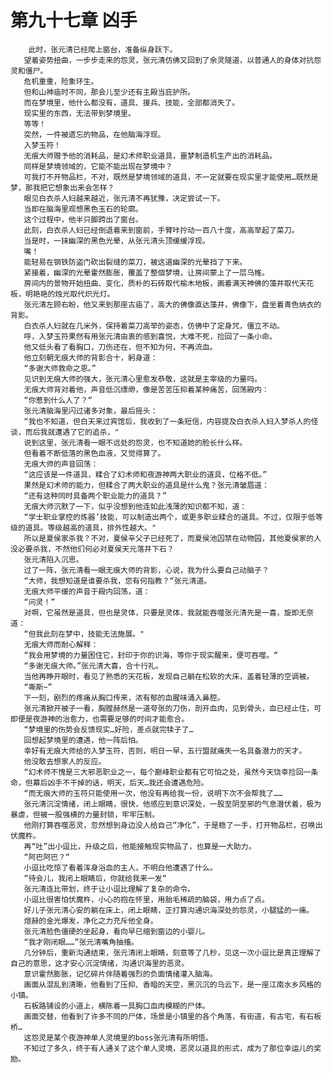 # 第九十七章 凶手
        此时，张元清已经爬上窗台，准备纵身跃下。
       望着姿势扭曲，一步步走来的怨灵，张元清仿佛又回到了余灵隧道，以普通人的身体对抗怨灵和僵尸。
       危机重重，险象环生。
       但和山神庙时不同，那会儿至少还有主殿当庇护所。
       而在梦境里，他什么都没有，道具、援兵、技能，全部都消失了。
       现实里的东西，无法带到梦境里。
       等等！
       突然，一件被遗忘的物品，在他脑海浮现。
       入梦玉符！
       无痕大师赠予他的消耗品，是幻术师职业道具，噩梦制造机生产出的消耗品。
       同样是梦境领域的，它能不能出现在梦境中？
       可我打不开物品栏，不对，既然是梦境领域的道具，不一定就要在现实里才能使用…既然是梦，那我把它想象出来会怎样？
       眼见白衣杀人妇越来越近，张元清不再犹豫，决定尝试一下。
       当即在脑海里观想黑色玉石的轮廓。
       这个过程中，他半只脚跨出了窗台。
       此刻，白衣杀人妇已经倒退着来到窗前，手臂咔拧动一百八十度，高高举起了菜刀。
       当是时，一抹幽深的黑色光晕，从张元清头顶缓缓浮现。
       嘴！
       能轻易在钢铁防盗门砍出裂缝的菜刀，被这道幽深的光晕挡了下来。
       紧接着，幽深的光晕霍然膨胀，覆盖了整個梦境，让房间蒙上了一层乌帷。
       房间内的景物开始扭曲、变化，质朴的石砖取代榆木地板，画着满天神佛的藻井取代天花板，明艳艳的烛光取代炽光灯。
       张元清左顾右盼，他又来到那座古庙了，高大的佛像直达藻井，佛像下，盘坐着青色纳衣的背影。
       白衣杀人妇就在几米外，保持着菜刀高举的姿态，仿佛中了定身咒，僵立不动。
       呼，入梦玉符果然有用张元清由衷的感到喜悦，大难不死，捡回了一条小命。
       他又低头看了看胸口，刀伤还在，但不知为何，不再流血。
       他立刻朝无痕大师的背影合十，躬身道：
       “多谢大师救命之恩。”
       见识到无痕大师的强大，张元清心里愈发恭敬，这就是主宰级的力量吗。
       无痕大师背对着他，声音低沉缥缈，像是苦苦压抑着某种痛苦，回荡殿内：
       “你惹到什么人了？“
       张元清脑海里闪过诸多对象，最后摇头：
       “我也不知道，但白天来过宾馆后，我收到了一条短信，内容提及白衣杀人妇入梦杀人的怪谈，而后我就遭遇了它的追杀，"
       说到这里，张元清看一眼不远处的怨灵，也不知道她的脸长什么样。
       但看着不断低落的黑色血液，又觉得算了。
       无痕大师的声音回荡：
       “这应该是一件道具，糅合了幻术师和夜游神两大职业的道具，位格不低。”
       果然是幻术师的能力，但糅合了两大职业的道具是什么鬼？张元清皱眉道：
       “还有这种同时具备两个职业能力的道具？”
       无痕大师沉默了一下，似乎没想到他连如此浅薄的知识都不知，道：
       “学士职业掌控的炼器’技能，可以制造出两个，或更多职业糅合的道具。不过，仅限于低等级的道具。等级越高的道具，排外性越大。"
       所以是夏侯家杀我？不对，夏侯辛父子已经死了，而夏侯池囚禁在动物园，其他夏侯家的人没必要杀我，不然他们何必对夏侯天元落井下石？
       张元清陷入沉思。
       过了一阵，张元清看一眼无痕大师的背影，心说，我为什么要自己动脑子？
       “大师，我想知道是谁要杀我，您有何指教？“张元清道。
       无痕大师平缓的声音于殿内回荡，道：
       “问灵！”
       对啊，它虽然是道具，但也是灵体，只要是灵体，我就能吞噬张元清先是一喜，旋即无奈道：
       “但我此刻在梦中，技能无法施展。"
       无痕大师而耐心解释：
       “我会用梦境的力量困住它，封印于你的识海，等你于现实醒来，便可吞噬。“
       “多谢无痕大师。”张元清大喜，合十行礼。
       当他再睁开眼时，看见了熟悉的天花板，发现自己躺在松软的大床，盖着轻薄的空调被。
       “嘶斯~”
       下一刻，剧烈的疼痛从胸口传来，浓有郁的血腥味涌入鼻腔。
       张元清掀开被子一看，胸膛赫然是一道夸张的刀伤，剖开血肉，见到骨头，血已经止住，可即便是夜游神的治愈力，也需要足够的时间才能愈合。
       “梦境里的伤势会反馈现实…好险，差点就完犊子了…
       回想起梦境里的遭遇，他一阵后怕。
       幸好有无痕大师给的入梦玉符，否则，明日一早，五行盟就痛失一名具备潜力的天才。
       他没敢去想家人的反应。
       “幻术师不愧是三大邪恶职业之一，每个巅峰职业都有它可怕之处，虽然今天饶幸捡回一条命，但幕后凶手不干掉的话，明天，后天…我还会遭遇危险。
       “而无痕大师的玉符只能使用一次，他没有再给我一份，说明下次不会帮我了……
       张元清沉淀情绪，闭上眼睛，很快，他感应到意识深处，一股至阴至邪的气息潜伏着，极为暴虐，但被一股强横的力量封锁，牢牢压制。
       他刚打算吞噬恶灵，忽然想到身边没人给自己“净化”，于是稳了一手，打开物品栏，召唤出伏魔杵。
       再“吐”出小逗比，升级之后，他能接触现实物品了，也算是一大助力。
       “阿巴阿巴？“
       小逗比吃惊了看着浑身浴血的主人，不明白他遭遇了什么。
       “待会儿，我闭上眼睛后，你就给我来一发“
       张元清连比带划，终于让小逗比理解了复杂的命令。
       小逗比很害怕伏魔杵，小心的抱在怀里，用胎毛稀疏的脑袋，用力点了点。
       好儿子张元清心安的躺在床上，闭上眼睛，正打算沟通识海深处的怨灵，小腿猛的一痛。
       煊赫的金光爆发，净化之力充斥他全身。
       张元清脸色僵硬的坐起身，看向早已缩到窗边的小婴儿。
       “我才刚闭眼……”张元清嘴角抽搐。
       几分钟后，重新沟通结束，张元清闭上眼睛，刻意等了几秒，见这一次小逗比是真正理解了自己的意思，这才安心沉淀情绪，沟通识海里的恶灵。
       意识霍然膨胀，记忆碎片伴随着强烈的负面情绪灌入脑海。
       画面从混乱到清晰，他看到了压抑、香暗的天空，黑沉沉的乌云下，是一座江南水乡风格的小镇。
       石板路铺设的小道上，横陈着一具胸口血肉模糊的尸体。
       画面交替，他看到了许多不同的尸体，场景是小镇里的各个角落，有街道，有古宅，有石板桥…
       这怨灵是某个夜游神单人灵境里的boss张元清有所明悟。
       不知过了多久，终于有人通关了这个单人灵境，恶灵以道具的形式，成为了那位幸运儿的奖励。